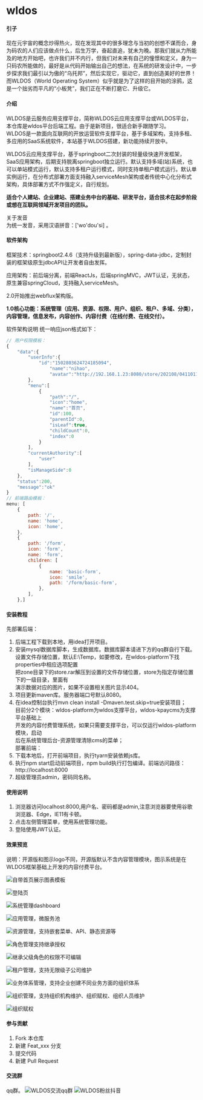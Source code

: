 # wldos
#### 引子
现在元宇宙的概念炒得热火，现在发现其中的很多理念与当初的创想不谋而合，身为码农的人们应该做点什么，后生万学，奋起直追，犹未为晚。那我们就从力所能及的地方开始吧，也许我们并不内行，但我们对未来有自己的憧憬和定义，身为一只码农所能做的，最好是从代码开始输出自己的想法，在系统的研发设计中，一步步探求我们最引以为傲的“乌托邦”，然后实现它，驱动它，直到创造美好的世界！而WLDOS（World Operating System）似乎就是为了这样的目开始的涂鸦，这是一个拙劣而平凡的“小板凳”，我们正在不断打磨它、升级它。

#### 介绍
WLDOS是云服务应用支撑平台，简称WLDOS云应用支撑平台或WLDOS平台，本仓库是wldos平台后端工程。由于是新项目，很适合新手跟随学习。  
WLDOS是一款面向互联网的开放运营软件支撑平台，基于多域架构，支持多租、多应用的SaaS系统软件，本站基于WLDOS搭建，新功能持续开放中。

WLDOS云应用支撑平台，基于springboot二次封装的轻量级快速开发框架，SaaS应用架构，后期支持脱离springboot独立运行。默认支持多域(站)系统，也可以单站模式运行，默认支持多租户运行模式，同时支持单租户模式运行。默认单实例运行，在分布式部署方面支持融入serviceMesh架构或者传统中心化分布式架构，具体部署方式不作强定义，自行规划。

**适合个人建站、企业建站、搭建业务中台的基础、研发平台，适合技术在起步阶段或想在互联网领域开发项目的团队。**

关于发音  
为统一发音，采用汉语拼音：['wo'dou'si] 。

#### 软件架构
框架技术：springboot2.4.6（支持升级到最新版），spring-data-jdbc，定制封装的框架级原生jdbcAPI让开发者自由发挥。

应用架构：前后端分离，前端ReactJs，后端springMVC，JWT认证，无状态，原生兼容springCloud，支持融入serviceMesh。

2.0开始推出webflux架构版。

**1.0核心功能：系统管理（应用、资源、权限、用户、组织、租户、多域、分类），内容管理，信息发布，内容创作、内容付费（在线付费、在线交付）。**

软件架构说明
统一响应json格式如下：

```js
// 用户权限模板：
{
    "data":{
        "userInfo":{
            "id":"1502803624724185094",
                "name":"nihao",
                "avatar":"http://192.168.1.23:8080/store/202108/04110119v2Y66WF9.jpg"
        },
        "menu":[
            {
                "path":"/",
                "icon":"home",
                "name":"首页",
                "id":100,
                "parentId":0,
                "isLeaf":true,
                "childCount":0,
                "index":0
            }
        ],
        "currentAuthority":[
            "user"
        ],
        "isManageSide":0
    },
    "status":200,
    "message":"ok"
}
// 前端路由模板：
menu: [
    {
        path: '/',
        name: 'home',
        icon: 'home',
    },
    {
        path: '/form',
        icon: 'form',
        name: 'form',
        children: [
            {
                name: 'basic-form',
                icon: 'smile',
                path: '/form/basic-form',
            },
        ],
    },]
```  

#### 安装教程
先部署后端：
1.  后端工程下载到本地，用idea打开项目。
2.  安装mysql数据库脚本，生成数据库。数据库脚本请进下方的qq群自行下载。   
    设置文件存储位置，默认E:\\Temp，如要修改，在wldos-platform下找properties中相应选项配置  
    把zone目录下的store.rar解压到设置的文件存储位置，store为指定存储位置下的一级目录，里面有  
    演示数据对应的图片，如果不设置相关图片显示404。  
3.  项目更新maven库。服务器端口号默认8080。
4.  在idea控制台执行mvn clean install -Dmaven.test.skip=true安装项目；  
    目前分2个模块：wldos-platform为wldos支撑平台，wldos-kpaycms为支撑平台基础上  
    开发的内容付费管理系统，如果只需要支撑平台，可以仅运行wldos-platform模块，启动  
    后在系统管理后台-资源管理清除cms的菜单；  
    部署前端：
1.  下载本地后，打开前端项目，执行tyarn安装依赖js库。
2.  执行npm start启动前端项目，npm build执行打包编译。前端访问路径：http://localhost:8000
3.  超级管理员admin，密码同名称。

#### 使用说明

1.  浏览器访问localhost:8000,用户名、密码都是admin,注意浏览器要使用谷歌浏览器、Edge，IE11有卡顿。
2.  点击左侧管理菜单，使用系统管理功能。
3.  登陆使用JWT认证。

#### 效果预览
说明：开源版和图示logo不同，开源版默认不含内容管理模块，图示系统是在WLDOS框架基础上开发的内容付费平台。

![自带首页展示图表模板](https://images.gitee.com/uploads/images/2021/0722/221040_3d1c748e_7754170.png "屏幕截图.png")

![登陆页](https://images.gitee.com/uploads/images/2021/0722/220955_aacddd4c_7754170.png "登陆页")

![系统管理dashboard](https://images.gitee.com/uploads/images/2021/0722/221124_05ccdd30_7754170.png "dashboard")

![应用管理，微服务池](https://images.gitee.com/uploads/images/2021/0722/221208_e237514c_7754170.png "应用管理")

![资源管理，支持嵌套菜单、API、静态资源等](https://images.gitee.com/uploads/images/2021/0722/221253_3b3bb6be_7754170.png "资源管理")

![角色管理支持继承授权](https://images.gitee.com/uploads/images/2021/0722/221354_162593c1_7754170.png "角色管理")

![继承父级角色的权限不可编辑](https://images.gitee.com/uploads/images/2021/0722/221443_f811451b_7754170.png "角色管理")

![租户管理，支持无限级子公司维护](https://images.gitee.com/uploads/images/2021/0722/221528_61653ebc_7754170.png "租户管理")

![业务体系管理，支持企业创建不同业务方面的组织体系](https://images.gitee.com/uploads/images/2021/0722/221621_3673d17f_7754170.png "体系管理")

![组织管理，支持组织机构维护、组织赋权、组织人员维护](https://images.gitee.com/uploads/images/2021/0722/221717_b077ef6a_7754170.png "组织管理")

![组织赋权](https://images.gitee.com/uploads/images/2021/0722/221823_33311de9_7754170.png "组织赋权")

#### 参与贡献

1.  Fork 本仓库
2.  新建 Feat_xxx 分支
3.  提交代码
4.  新建 Pull Request

#### 交流群

qq群。
![WLDOS交流qq群](https://images.gitee.com/uploads/images/2021/0723/112715_53a377a2_7754170.png "wldos微信")
![WLDOS粉丝抖音](https://images.gitee.com/uploads/images/2021/1114/164709_688ab276_7754170.png "wldos代码创客.png")